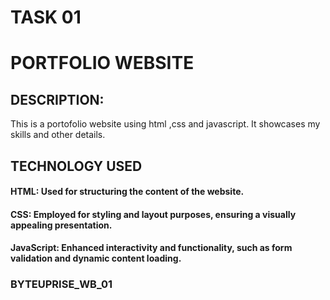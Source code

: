 # TASK 01
# PORTFOLIO WEBSITE
## DESCRIPTION:
This is a portofolio website using html ,css and javascript.
It showcases my skills and other details.
## TECHNOLOGY USED
#### HTML: Used for structuring the content of the website.
#### CSS: Employed for styling and layout purposes, ensuring a visually appealing presentation.
#### JavaScript: Enhanced interactivity and functionality, such as form validation and dynamic content loading.
### BYTEUPRISE_WB_01
